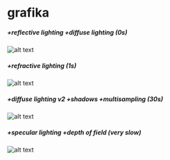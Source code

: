 # grafika

##### +reflective lighting +diffuse lighting (0s)
![alt text](http://i.imgur.com/wg2MMd7.jpg " ")

##### +refractive lighting (1s)
![alt text](http://i.imgur.com/ka4oY27.jpg " ")

##### +diffuse lighting v2 +shadows +multisampling (30s)
![alt text](http://i.imgur.com/rpU0bEi.jpg " ")

##### +specular lighting +depth of field (very slow)
![alt text](http://i.imgur.com/EzqVqlI.jpg " ")
